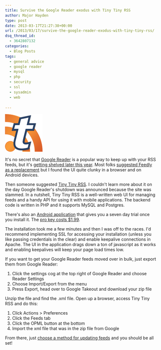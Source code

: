 ```yaml
---
title: Survive the Google Reader exodus with Tiny Tiny RSS
author: Major Hayden
type: post
date: 2013-03-17T21:27:38+00:00
url: /2013/03/17/survive-the-google-reader-exodus-with-tiny-tiny-rss/
dsq_thread_id:
  - 3642807132
categories:
  - Blog Posts
tags:
  - general advice
  - google reader
  - mysql
  - php
  - security
  - ssl
  - sysadmin
  - web

---
```

![1]

It's no secret that [Google Reader][2] is a popular way to keep up with your RSS feeds, but it's [getting shelved later this year][3]. Most folks [suggested Feedly as a replacement][4] but I found the UI quite clunky in a browser and on Android devices.

Then someone suggested [Tiny Tiny RSS][5]. I couldn't learn more about it on the day Google Reader's shutdown was announced because the site was slammed. In a nutshell, Tiny Tiny RSS is a well-written web UI for managing feeds and a handy API for using it with mobile applications. The backend code is written in PHP and it supports MySQL and Postgres.

There's also an [Android application][6] that gives you a seven day trial once you install it. The [pro key costs $1.99][7].

The installation took me a few minutes and then I was off to the races. I'd recommend implementing SSL for accessing your installation (unless you like passing credentials in the clear) and enable keepalive connections in Apache. The UI in the application drags down a ton of javascript as it works and enabling keepalives will keep your page load times low.

If you want to get your Google Reader feeds moved over in bulk, just export them from Google Reader:

  1. Click the settings cog at the top right of Google Reader and choose Reader Settings
  2. Choose Import/Export from the menu
  3. Press Export, head over to Google Takeout and download your zip file

Unzip the file and find the .xml file. Open up a browser, access Tiny Tiny RSS and do this:

  1. Click Actions > Preferences
  2. Click the Feeds tab
  3. Click the OPML button at the bottom
  4. Import the xml file that was in the zip file from Google

From there, just [choose a method for updating feeds][8] and you should be all set!

 [1]: /wp-content/uploads/2013/03/tinytinyrss.png
 [2]: http://en.wikipedia.org/wiki/Google_Reader
 [3]: http://www.newyorker.com/online/blogs/books/2013/03/farewell-dear-reader.html
 [4]: http://news.cnet.com/8301-1023_3-57574777-93/feedly-adds-500k-new-users-on-google-decision-to-kill-reader/
 [5]: http://tt-rss.org/redmine/projects/tt-rss/wiki
 [6]: https://play.google.com/store/apps/details?id=org.fox.ttrss&hl=en
 [7]: https://play.google.com/store/apps/details?id=org.fox.ttrss.key
 [8]: http://tt-rss.org/redmine/projects/tt-rss/wiki/UpdatingFeeds
